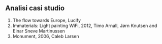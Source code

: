## Analisi casi studio

1. The flow towards Europe, Lucify
2. Immaterials: Light painting WiFi, 2012, Timo Arnall, Jørn Knutsen and Einar Sneve Martinussen
3. Monument, 2006, Caleb Larsen


